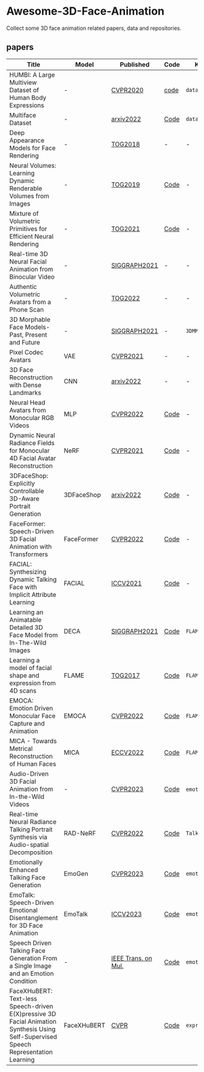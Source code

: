 # Awesome-3D-Face-Animation

Collect some 3D face animation related papers, data and repositories.

## papers

| Title                  | Model                  | Published                                                    | Code                                                         | Keywords                                                     | Inputs                                                     |
| ---------------------- | ---------------------- | ------------------------------------------------------------ | ------------------------------------------------------------ | ------------------------------------------------------------ |------------------------------------------------------------ |
|HUMBI: A Large Multiview Dataset of Human Body Expressions | - | [CVPR2020](https://openaccess.thecvf.com/content_CVPR_2020/papers/Yu_HUMBI_A_Large_Multiview_Dataset_of_Human_Body_Expressions_CVPR_2020_paper.pdf) | [code](https://humbi-data.net/) | `dataset` | - |
|Multiface Dataset | - | [arxiv2022](https://arxiv.org/pdf/2207.11243.pdf) | [Code](https://github.com/facebookresearch/multiface) | `dataset` | - |
|Deep Appearance Models for Face Rendering | - | [TOG2018](https://dl.acm.org/doi/pdf/10.1145/3197517.3201401) | - | - | `video` |
|Neural Volumes: Learning Dynamic Renderable Volumes from Images | - | [TOG2019](https://arxiv.org/pdf/1906.07751.pdf) | [Code](https://github.com/facebookresearch/neuralvolumes) | - | `imgs` |
|Mixture of Volumetric Primitives for Efficient Neural Rendering| - | [TOG2021](https://arxiv.org/pdf/2103.01954.pdf) | [Code](https://github.com/facebookresearch/mvp) | - | - |
|Real-time 3D Neural Facial Animation from Binocular Video | - | [SIGGRAPH2021](https://dl.acm.org/doi/pdf/10.1145/3450626.3459806) | - | - | `video` |
|Authentic Volumetric Avatars from a Phone Scan| - | [TOG2022](https://drive.google.com/file/d/1i4NJKAggS82wqMamCJ1OHRGgViuyoY6R/view) | - | - | `video` |
|3D Morphable Face Models- Past, Present and Future| - |[SIGGRAPH2021](https://arxiv.org/pdf/1909.01815.pdf) | - | `3DMM Survey` | - |
|Pixel Codec Avatars| VAE |[CVPR2021](https://ieeexplore.ieee.org/stamp/stamp.jsp?tp=&arnumber=9577690)| - | - | `video` |
|3D Face Reconstruction with Dense Landmarks| CNN |[arxiv2022](https://arxiv.org/pdf/2204.02776.pdf)| - | - |`video`|
|Neural Head Avatars from Monocular RGB Videos| MLP | [CVPR2022](https://arxiv.org/pdf/2112.01554.pdf)| [Code](https://github.com/philgras/neural-head-avatars) | - | `video`|  
|Dynamic Neural Radiance Fields for Monocular 4D Facial Avatar Reconstruction| NeRF | [CVPR2021](https://openaccess.thecvf.com/content/CVPR2021/papers/Gafni_Dynamic_Neural_Radiance_Fields_for_Monocular_4D_Facial_Avatar_Reconstruction_CVPR_2021_paper.pdf)| [Code](https://github.com/gafniguy/4D-Facial-Avatars)| - | `video` |
|3DFaceShop: Explicitly Controllable 3D-Aware Portrait Generation | 3DFaceShop | [arxiv2022](https://arxiv.org/pdf/2209.05434.pdf) | [Code](https://github.com/junshutang/3DFaceShop) | - | `img` | 
|FaceFormer: Speech-Driven 3D Facial Animation with Transformers | FaceFormer | [CVPR2022](https://arxiv.org/pdf/2112.05329v4.pdf) | [Code](https://github.com/EvelynFan/FaceFormer) | - | `img`+`audio` |
|FACIAL: Synthesizing Dynamic Talking Face with Implicit Attribute Learning | FACIAL | [ICCV2021](https://arxiv.org/pdf/2108.07938v1.pdf) | [Code](https://github.com/zhangchenxu528/FACIAL) | - | `img`+`audio` |
|Learning an Animatable Detailed 3D Face Model from In-The-Wild Images | DECA | [SIGGRAPH2021](https://files.is.tue.mpg.de/black/papers/SIGGRAPH21_DECA.pdf) | [Code](https://github.com/yfeng95/DECA) | `FLAME family` | `img` |
|Learning a model of facial shape and expression from 4D scans | FLAME | [TOG2017](https://ps.is.mpg.de/uploads_file/attachment/attachment/400/paper.pdf) | [Code](https://flame.is.tue.mpg.de/) | `FLAME family` | `img` |
|EMOCA: Emotion Driven Monocular Face Capture and Animation | EMOCA | [CVPR2022](https://ps.is.mpg.de/uploads_file/attachment/attachment/686/EMOCA__CVPR22.pdf) | [Code](https://github.com/radekd91/emoca) | `FLAME family` | `img` |
|MICA - Towards Metrical Reconstruction of Human Faces | MICA | [ECCV2022](https://arxiv.org/pdf/2204.06607.pdf) | [Code](https://zielon.github.io/mica/) | `FLAME family` | `img` |
| Audio-Driven 3D Facial Animation from In-the-Wild Videos | - | [CVPR2023](https://arxiv.org/pdf/2306.11541) | [Code](https://faw3d.github.io/) | `emotion`+`dataset` | `audio`|
| Real-time Neural Radiance Talking Portrait Synthesis via Audio-spatial Decomposition | RAD-NeRF | [CVPR2022](https://arxiv.org/pdf/2211.12368) | [Code](https://github.com/ashawkey/RAD-NeRF) | `Talking Potrait` | `audio` |
| Emotionally Enhanced Talking Face Generation | EmoGen | [CVPR2023](https://arxiv.org/pdf/2303.11548) | [Code](https://github.com/sahilg06/EmoGen) | `emotion` | `video` |
| EmoTalk: Speech-Driven Emotional Disentanglement for 3D Face Animation | EmoTalk | [ICCV2023](https://arxiv.org/abs/2303.11089) | [Code](https://github.com/psyai-net/EmoTalk_release) | `emotion` | `audio` |
| Speech Driven Talking Face Generation From a Single Image and an Emotion Condition | - | [IEEE Trans. on Mul.](https://doi.org/10.1109/TMM.2021.3099900) | [Code](https://github.com/eeskimez/emotalkingface) | `emotion` | `audio`, + `img` |
| FaceXHuBERT: Text-less Speech-driven E(X)pressive 3D Facial Animation Synthesis Using Self-Supervised Speech Representation Learning | FaceXHuBERT | [CVPR](https://arxiv.org/pdf/2303.05416) | [Code](https://github.com/galib360/FaceXHuBERT) | `expression` | `audio`, + `img` |
